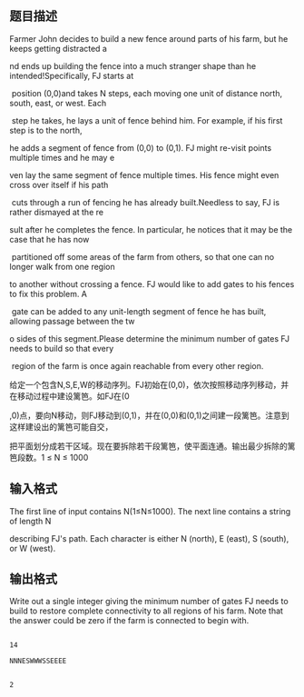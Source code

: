 ## 题目描述

<div> 
 <div> 
  <div>
   Farmer John decides to build a new fence around parts of his farm, but he keeps getting distracted a
  </div> 
  <div>
   nd ends up building the fence into a much stranger shape than he intended!Specifically, FJ starts at
  </div> 
  <div>
    position (0,0)and takes N steps, each moving one unit of distance north, south, east, or west. Each
  </div> 
  <div>
    step he takes, he lays a unit of fence behind him. For example, if his first step is to the north, 
  </div> 
  <div>
   he adds a segment of fence from (0,0) to (0,1). FJ might re-visit points multiple times and he may e
  </div> 
  <div>
   ven lay the same segment of fence multiple times. His fence might even cross over itself if his path
  </div> 
  <div>
    cuts through a run of fencing he has already built.Needless to say, FJ is rather dismayed at the re
  </div> 
  <div>
   sult after he completes the fence. In particular, he notices that it may be the case that he has now
  </div> 
  <div>
    partitioned off some areas of the farm from others, so that one can no longer walk from one region 
  </div> 
  <div>
   to another without crossing a fence. FJ would like to add gates to his fences to fix this problem. A
  </div> 
  <div>
    gate can be added to any unit-length segment of fence he has built, allowing passage between the tw
  </div> 
  <div>
   o sides of this segment.Please determine the minimum number of gates FJ needs to build so that every
  </div> 
  <div>
    region of the farm is once again reachable from every other region.
  </div> 
  <div>
   给定一个包含N,S,E,W的移动序列。FJ初始在(0,0)，依次按照移动序列移动，并在移动过程中建设篱笆。如FJ在(0
  </div> 
  <div>
   ,0)点，要向N移动，则FJ移动到(0,1)，并在(0,0)和(0,1)之间建一段篱笆。注意到这样建设出的篱笆可能自交，
  </div> 
  <div>
   把平面划分成若干区域。现在要拆除若干段篱笆，使平面连通。输出最少拆除的篱笆段数。1 ≤ N ≤ 1000
  </div> 
 </div> 
</div> 
<div></div> 
<p></p>

## 输入格式

<div>
 The first line of input contains N(1≤N≤1000). The next line contains a string of length N
</div> 
<div>
 describing FJ's path. Each character is either N (north), E (east), S (south), or W (west).
</div> 
<p></p>

## 输出格式

<div>
 Write out a single integer giving the minimum number of gates FJ needs to build to restore complete connectivity to all regions of his farm. Note that the answer could be zero if the farm is connected to begin with.
</div> 
<p></p>

```input1
14
NNNESWWWSSEEEE
```
```output1
2
```
